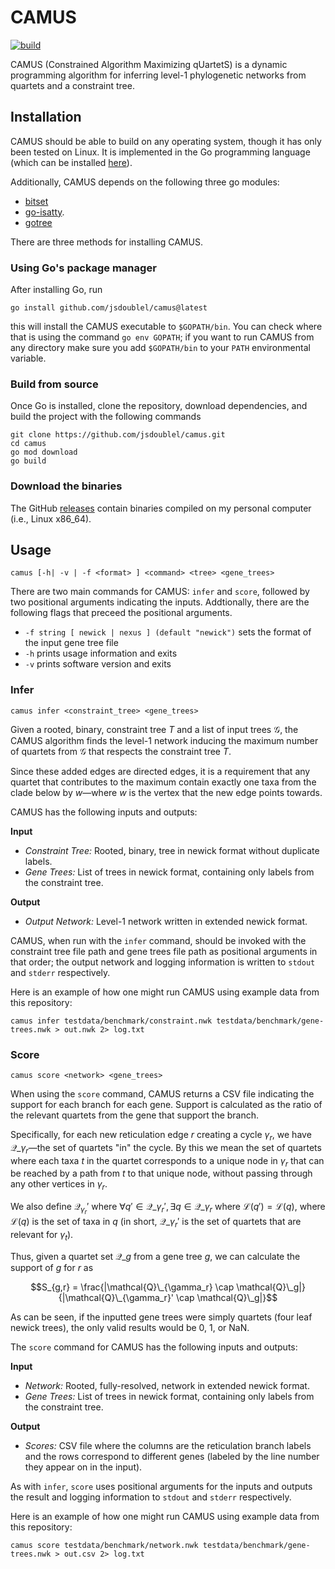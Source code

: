 # CAMUS
[![build](https://github.com/jsdoublel/camus/actions/workflows/go.yml/badge.svg)](https://github.com/jsdoublel/camus/actions)

CAMUS (Constrained Algorithm Maximizing qUartetS) is a dynamic programming
algorithm for inferring level-1 phylogenetic networks from quartets and a
constraint tree.


## Installation

CAMUS should be able to build on any operating system, though it has only been
tested on Linux. It is implemented in the Go programming language (which can be
installed [here](https://go.dev/doc/install)).

Additionally, CAMUS depends on the following three go modules:

- [bitset](https://github.com/bits-and-blooms/bitset)
- [go-isatty](https://github.com/mattn/go-isatty).
- [gotree](https://github.com/evolbioinfo/gotree) 

There are three methods for installing CAMUS. 

### Using Go's package manager

After installing Go, run

```
go install github.com/jsdoublel/camus@latest
```

this will install the CAMUS executable to `$GOPATH/bin`. You can check where
that is using the command `go env GOPATH`; if you want to run CAMUS from any
directory make sure you add `$GOPATH/bin` to your `PATH` environmental variable.

### Build from source

Once Go is installed, clone the repository, download dependencies, and build
the project with the following commands

```
git clone https://github.com/jsdoublel/camus.git
cd camus
go mod download
go build
```

### Download the binaries

The GitHub [releases](https://github.com/jsdoublel/camus/releases) contain
binaries compiled on my personal computer (i.e., Linux x86_64). 

## Usage

```
camus [-h| -v | -f <format> ] <command> <tree> <gene_trees>
```

There are two main commands for CAMUS: `infer` and `score`, followed by two positional arguments indicating the inputs. Addtionally, there are the following flags that preceed the positional arguments.

- `-f string [ newick | nexus ] (default "newick")` sets the format of the input gene tree file
- `-h` prints usage information and exits
- `-v` prints software version and exits

### Infer

```
camus infer <constraint_tree> <gene_trees>
```

Given a rooted, binary, constraint tree $T$ and a list of input trees
$\mathcal{G}$, the CAMUS algorithm finds the level-1 network inducing the
maximum number of quartets from $\mathcal{G}$ that respects the constraint tree
$T$.

Since these added edges are directed edges, it is a requirement that any
quartet that contributes to the maximum contain exactly one taxa from the clade
below by $w$—where $w$ is the vertex that the new edge points towards.

CAMUS has the following inputs and outputs:

**Input**

- *Constraint Tree:* Rooted, binary, tree in newick format without duplicate
  labels.
- *Gene Trees:* List of trees in newick format, containing only labels from the
  constraint tree.

**Output**

- *Output Network:* Level-1 network written in extended newick format.

CAMUS, when run with the `infer` command, should be invoked with the constraint
tree file path and gene trees file path as positional arguments in that order;
the output network  and logging information is written to `stdout` and `stderr`
respectively.

Here is an example of how one might run CAMUS using example data from this
repository:

```
camus infer testdata/benchmark/constraint.nwk testdata/benchmark/gene-trees.nwk > out.nwk 2> log.txt
```

### Score

```
camus score <network> <gene_trees>
```

When using the `score` command, CAMUS returns a CSV file indicating the support
for each branch for each gene. Support is calculated as the ratio of the
relevant quartets from the gene that support the branch.

Specifically, for each new reticulation edge $r$ creating a cycle $\gamma_r$,
we have $\mathcal{Q}\_{\gamma_r}$—the set of quartets "in" the cycle. By this
we mean the set of quartets where each taxa $t$ in the quartet corresponds to a
unique node in $\gamma_r$ that can be reached by a path from $t$ to that unique
node, without passing through any other vertices in $\gamma_r$. 

We also define $\mathcal{Q}_{\gamma_r}'$ where $\forall q' \in \mathcal{Q}\_{\gamma_r}', \exists q \in \mathcal{Q}\_{\gamma_r}$ where $\mathcal{L}(q') = \mathcal{L}(q)$, where $\mathcal{L}(q)$ is the set of taxa in $q$ (in short, $\mathcal{Q}\_{\gamma_r}'$ is the set of quartets that are relevant for $\gamma_t$).

Thus, given a quartet set $\mathcal{Q}\_g$ from a gene tree $g$, we can
calculate the support of $g$ for $r$ as 

$$S_{g,r} = \frac{|\mathcal{Q}\_{\gamma_r} \cap
\mathcal{Q}\_g|}{|\mathcal{Q}\_{\gamma_r}' \cap \mathcal{Q}\_g|}$$

As can be seen, if the inputted gene trees were simply quartets (four leaf
newick trees), the only valid results would be 0, 1, or NaN.

The `score` command for CAMUS has the following inputs and outputs:

**Input**

- *Network:* Rooted, fully-resolved, network in extended newick format.
- *Gene Trees:* List of trees in newick format, containing only labels from the
  constraint tree.

**Output**

- *Scores:* CSV file where the columns are the reticulation branch labels and
  the rows correspond to different genes (labeled by the line number they
  appear on in the input).

As with `infer`, `score` uses positional arguments for the inputs and outputs the result and logging information to `stdout` and `stderr` respectively. 

Here is an example of how one might run CAMUS using example data from this
repository:

```
camus score testdata/benchmark/network.nwk testdata/benchmark/gene-trees.nwk > out.csv 2> log.txt
```
